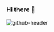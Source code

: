 ### Hi there 👋

<!--
**atakanozcan5/atakanozcan5** is a ✨ _special_ ✨ repository because its `README.md` (this file) appears on your GitHub profile.

Here are some ideas to get you started:

- 🔭 I’m currently working on ...
- 🌱 I’m currently learning ...
- 👯 I’m looking to collaborate on ...
- 🤔 I’m looking for help with ...
- 💬 Ask me about ...
- 📫 How to reach me: ...
- 😄 Pronouns: ...
- ⚡ Fun fact: ...
-->
![github-header](https://user-images.githubusercontent.com/43733509/106447105-25f8d780-6492-11eb-8f2b-4963f26f673b.gif)

